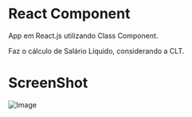 # React Component

App em React.js utilizando Class Component.

Faz o cálculo de Salário Líquido, considerando a CLT.

# ScreenShot

![Image](/react-salario/react-salary.png?raw=true "React Component")
